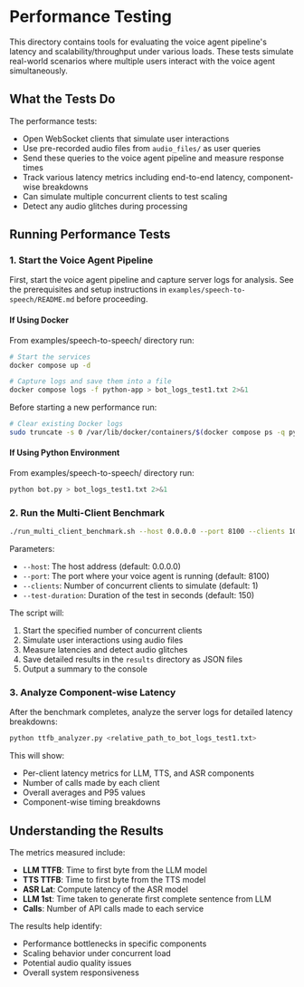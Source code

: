 # Performance Testing

This directory contains tools for evaluating the voice agent pipeline's latency and scalability/throughput under various loads. These tests simulate real-world scenarios where multiple users interact with the voice agent simultaneously.

## What the Tests Do

The performance tests:

- Open WebSocket clients that simulate user interactions
- Use pre-recorded audio files from `audio_files/` as user queries
- Send these queries to the voice agent pipeline and measure response times
- Track various latency metrics including end-to-end latency, component-wise breakdowns
- Can simulate multiple concurrent clients to test scaling
- Detect any audio glitches during processing

## Running Performance Tests

### 1. Start the Voice Agent Pipeline

First, start the voice agent pipeline and capture server logs for analysis.
See the prerequisites and setup instructions in `examples/speech-to-speech/README.md` before proceeding.

#### If Using Docker

From examples/speech-to-speech/ directory run:

```bash
# Start the services
docker compose up -d

# Capture logs and save them into a file
docker compose logs -f python-app > bot_logs_test1.txt 2>&1
```

Before starting a new performance run:

```bash
# Clear existing Docker logs
sudo truncate -s 0 /var/lib/docker/containers/$(docker compose ps -q python-app)/$(docker compose ps -q python-app)-json.log
```

#### If Using Python Environment

From examples/speech-to-speech/ directory run:

```bash
python bot.py > bot_logs_test1.txt 2>&1
```

### 2. Run the Multi-Client Benchmark

```bash
./run_multi_client_benchmark.sh --host 0.0.0.0 --port 8100 --clients 10 --test-duration 150
```

Parameters:

- `--host`: The host address (default: 0.0.0.0)
- `--port`: The port where your voice agent is running (default: 8100)
- `--clients`: Number of concurrent clients to simulate (default: 1)
- `--test-duration`: Duration of the test in seconds (default: 150)

The script will:

1. Start the specified number of concurrent clients
2. Simulate user interactions using audio files
3. Measure latencies and detect audio glitches
4. Save detailed results in the `results` directory as JSON files
5. Output a summary to the console

### 3. Analyze Component-wise Latency

After the benchmark completes, analyze the server logs for detailed latency breakdowns:

```bash
python ttfb_analyzer.py <relative_path_to_bot_logs_test1.txt>
```

This will show:

- Per-client latency metrics for LLM, TTS, and ASR components
- Number of calls made by each client
- Overall averages and P95 values
- Component-wise timing breakdowns

## Understanding the Results

The metrics measured include:

- **LLM TTFB**: Time to first byte from the LLM model
- **TTS TTFB**: Time to first byte from the TTS model
- **ASR Lat**: Compute latency of the ASR model
- **LLM 1st**: Time taken to generate first complete sentence from LLM
- **Calls**: Number of API calls made to each service

The results help identify:

- Performance bottlenecks in specific components
- Scaling behavior under concurrent load
- Potential audio quality issues
- Overall system responsiveness
